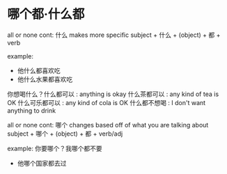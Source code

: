 # 哪个都·什么都

all or none cont: 什么 makes more specific subject + 什么 + (object) + 都 + verb

example:

- 他什么都喜欢吃
- 他什么水果都喜欢吃

你想喝什么？什么都可以 : anything is okay 什么茶都可以 : any kind of tea is OK
什么可乐都可以 : any kind of cola is OK 什么都不想喝 : I don't want anything to
drink

all or none cont: 哪个 changes based off of what you are talking about subject +
哪个 + (object) + 都 + verb/adj

example: 你要哪个？我哪个都不要

- 他哪个国家都去过
